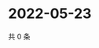 # 2022-05-23

共 0 条

<!-- BEGIN WEIBO -->
<!-- 最后更新时间 Mon May 23 2022 13:21:29 GMT+0800 (China Standard Time) -->

<!-- END WEIBO -->

